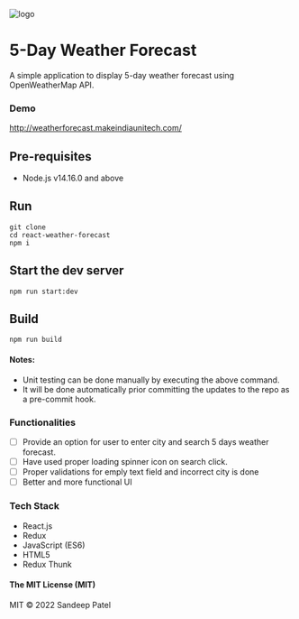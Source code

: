 ![logo](https://image.ibb.co/g69ZDx/682111_cloud_512x512.png)

# 5-Day Weather Forecast
A simple application to display 5-day weather forecast using OpenWeatherMap API.

### Demo
http://weatherforecast.makeindiaunitech.com/

## Pre-requisites
* Node.js v14.16.0 and above

## Run
```
git clone
cd react-weather-forecast
npm i
```


## Start the dev server
```
npm run start:dev

```

## Build
```
npm run build

```

#### Notes:
* Unit testing can be done manually by executing the above command.
* It will be done automatically prior committing the updates to the repo as a pre-commit hook.

### Functionalities
- [ ] Provide an option for user to enter city and search 5 days weather forecast.
- [ ] Have used proper loading spinner icon on search click.
- [ ] Proper validations for emply text field and incorrect city is done
- [ ] Better and more functional UI

### Tech Stack

* React.js
* Redux
* JavaScript (ES6)
* HTML5
* Redux Thunk

#### The MIT License (MIT)
MIT © 2022 Sandeep Patel
